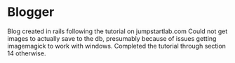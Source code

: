 # Blogger
Blog created in rails following the tutorial on jumpstartlab.com
Could not get images to actually save to the db, presumably because of issues getting imagemagick to work with windows.
Completed the tutorial through section 14 otherwise.
